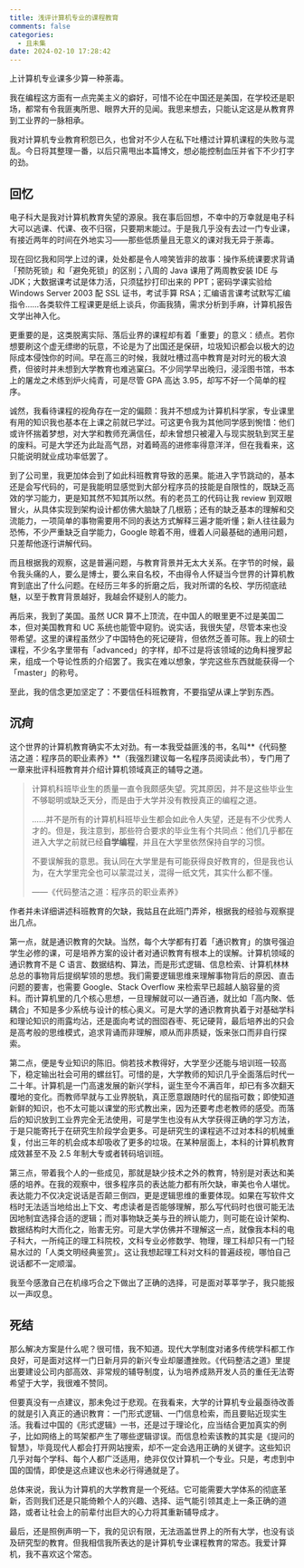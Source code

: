```yaml
---
title: 浅评计算机专业的课程教育
comments: false
categories:
  - 且未集
date: 2024-02-10 17:28:42
---
```


上计算机专业课多少算一种荼毒。

<!-- excerpt -->  

我在编程这方面有一点完美主义的癖好，可惜不论在中国还是美国，在学校还是职场，都常有令我匪夷所思、眼界大开的见闻。我思来想去，只能认定这是从教育界到工业界的一脉相承。

我对计算机专业教育积怨已久，也曾对不少人在私下吐槽过计算机课程的失败与混乱。今日将其整理一番，以后只需甩出本篇博文，想必能控制血压并省下不少打字的劲。

## 回忆

电子科大是我对计算机教育失望的源泉。我在事后回想，不幸中的万幸就是电子科大可以逃课、代课、夜不归宿，只要期末能过。于是我几乎没有去过一门专业课，有接近两年的时间在外地实习——那些低质量且无意义的课对我无异于荼毒。

现在回忆我和同学上过的课，处处都是令人啼笑皆非的故事：操作系统课要求背诵「预防死锁」和「避免死锁」的区别；八周的 Java 课用了两周教安装 IDE 与 JDK；大数据课考试是体力活，只须猛抄打印出来的 PPT；密码学课实验给 Windows Server 2003 配 SSL 证书，考试手算 RSA；汇编语言课考试默写汇编指令……各类软件工程课更是纸上谈兵，你画我猜，需求分析到手麻，计算机报告文学出神入化。

更重要的是，这类脱离实际、落后业界的课程却有着「重要」的意义：绩点。若你想要刷这个虚无缥缈的玩意，不论是为了出国还是保研，垃圾知识都会以极大的边际成本侵蚀你的时间。早在高三的时候，我就吐槽过高中教育是对时光的极大浪费，但彼时并未想到大学教育也难逃窠臼。不少同学早出晚归，浸淫图书馆，书本上的屠龙之术练到炉火纯青，可是尽管 GPA 高达 3.95，却写不好一个简单的程序。

诚然，我看待课程的视角存在一定的偏颇：我并不想成为计算机科学家，专业课里有用的知识我也基本在上课之前就已学过。可这更令我为其他同学感到惋惜：他们或许怀揣着梦想，对大学和教师充满信任，却未曾想只被灌入与现实脱轨到冥王星的废料。可是大学还为此趾高气昂，对着畸高的进修率得意洋洋，但在我看来，这只能说明就业成功率低罢了。

到了公司里，我更加体会到了如此科班教育导致的恶果。能进入字节跳动的，基本还是会写代码的，可是我能明显感觉到大部分程序员的技能是自限性的，既缺乏高效的学习能力，更是知其然不知其所以然。有的老员工的代码让我 review 到双眼冒火，从具体实现到架构设计都仿佛大脑缺了几根筋；还有的缺乏基本的理解和交流能力，一项简单的事物需要用不同的表达方式解释三遍才能听懂；新人往往最为恐怖，不少严重缺乏自学能力，Google 晾着不用，缠着人问最基础的通用问题，只差帮他逐行讲解代码。

而且根据我的观察，这是普遍问题，与教育背景并无太大关系。在字节的时候，最令我头痛的人，要么是博士，要么来自名校，不由得令人怀疑当今世界的计算机教育到底出了什么问题。在经历三年多的折磨之后，我对所谓的名校、学历彻底祛魅，以至于教育背景越好，我越会怀疑别人的能力。

再后来，我到了美国。虽然 UCR 算不上顶流，在中国人的眼里更不过是美国二本，但对美国教育和 UC 系统也能管中窥豹。说实话，我很失望，尽管本来也没带希望。这里的课程虽然少了中国特色的死记硬背，但依然乏善可陈。我上的硕士课程，不少名字里带有「advanced」的字样，却不过是将该领域的边角料搜罗起来，组成一个导论性质的介绍罢了。我实在难以想象，学完这些东西就能获得一个「master」的称号。

至此，我的信念更加坚定了：不要信任科班教育，不要指望从课上学到东西。

## 沉疴

这个世界的计算机教育确实不太对劲。有一本我受益匪浅的书，名叫**《代码整洁之道：程序员的职业素养》**（我强烈建议每一名程序员阅读此书），专门用了一章来批评科班教育并介绍计算机领域真正的辅导之道。

> 计算机科班毕业生的质量一直令我颇感失望。究其原因，并不是这些毕业生不够聪明或缺乏天分，而是由于大学并没有教授真正的编程之道。
>
> ……并不是所有的计算机科班毕业生都会如此令人失望，还是有不少优秀人才的。但是，我注意到，那些符合要求的毕业生有个共同点：他们几乎都在进入大学之前就已经**自学编程**，并且在大学里依然保持自学的习惯。
>
> 不要误解我的意思。我认同在大学里是有可能获得良好教育的，但是我也认为，在大学里完全也可以蒙混过关，混得一纸文凭，其实什么都不懂。
>
> ——《代码整洁之道：程序员的职业素养》

作者并未详细讲述科班教育的欠缺，我姑且在此班门弄斧，根据我的经验与观察提出几点。

第一点，就是通识教育的欠缺。当然，每个大学都有打着「通识教育」的旗号强迫学生必修的课，可是培养方案的设计者对通识教育有根本上的误解。计算机领域的通识教育不是 C 语言、数据结构、算法，而是形式逻辑、信息检索、计算机林林总总的事物背后提纲挈领的思想。我们需要逻辑思维来理解事物背后的原因、直击问题的要害，也需要 Google、Stack Overflow 来检索早已超越人脑容量的资料。而计算机里的几个核心思想，一旦理解就可以一通百通，就比如「高内聚、低耦合」不知是多少系统与设计的核心奥义。可是大学的通识教育执着于对基础学科和理论知识的雨露均沾，还是面向考试的囫囵吞枣、死记硬背，最后培养出的只会是高考般的思维模式，追求背诵而非理解，顺从而非质疑，饭来张口而非自行探索。

第二点，便是专业知识的陈旧。倘若技术教得好，大学至少还能与培训班一较高下，稳定输出社会可用的螺丝钉。可惜的是，大学教师的知识几乎全面落后时代一二十年。计算机是一门高速发展的新兴学科，诞生至今不满百年，却已有多次翻天覆地的变化。而教师早就与工业界脱轨，真正愿意跟随时代的屈指可数；即使知道新鲜的知识，也不太可能以课堂的形式教出来，因为还要考虑老教师的感受。而落后的知识放到工业界完全无法使用，可是学生也没有从大学获得正确的学习方法，于是只能寄托于在研究生阶段学会更多。可是研究生的课程逃不过对本科的机械重复，付出三年的机会成本却吸收了更多的垃圾。在某种层面上，本科的计算机教育成效甚至不及 2.5 年制大专或者转码培训班。

第三点，带着我个人的一些成见，那就是缺少技术之外的教育，特别是对表达和美感的培养。在我的观察中，很多程序员的表达能力都有所欠缺，审美也令人堪忧。表达能力不仅决定说话是否颠三倒四，更是逻辑思维的重要体现。如果在写软件文档时无法适当地给出上下文、考虑读者是否能够理解，那么写代码时也很可能无法因地制宜选择合适的逻辑；而对事物缺乏美与丑的辨认能力，则可能在设计架构、数据结构时大而化之，贻害无穷。可是大学仿佛并不理解这一点，就像我本科的电子科大，一所纯正的理工科院校，文科专业必修数学、物理，理工科却只有一门轻易水过的「人类文明经典鉴赏」。这让我想起理工科对文科的普遍歧视，哪怕自己说话都不一定顺溜。

我至今感激自己在机缘巧合之下做出了正确的选择，可是面对莘莘学子，我只能报以一声叹息。

## 死结

那么解决方案是什么呢？很可惜，我不知道。现代大学制度对诸多传统学科都工作良好，可是面对这样一门日新月异的新兴专业却屡遭挫败。《代码整洁之道》里提出要建设公司内部高效、非常规的辅导制度，认为培养成熟开发人员的重任无法寄希望于大学，我很难不赞同。

但要真没有一点建议，那未免过于悲观。在我看来，大学的计算机专业最亟待改善的就是引入真正的通识教育：一门形式逻辑、一门信息检索，而且要贴近现实生活。我看过中国的《形式逻辑》一书，还是过于理论化，应当结合更加真实的例子，比如网络上的骂架都产生了哪些逻辑谬误。而信息检索该教的其实是《提问的智慧》，毕竟现代人都会打开网站搜索，却不一定会选用正确的关键字。这些知识几乎对每个学科、每个人都广泛适用，绝非仅仅计算机一个专业。只是，考虑到中国的国情，即使是这点建议也未必行得通就是了。

总体来说，我认为计算机的大学教育是一个死结。它可能需要大学体系的彻底革新，否则我们还是只能倚赖个人的兴趣、选择、运气能引领其走上一条正确的道路，或者让社会上的前辈付出巨大的心力将其重新辅导成才。

最后，还是照例声明一下，我的见识有限，无法涵盖世界上的所有大学，也没有谈及研究型的教育。但我相信我所表达的是计算机专业课程教育的常态。我爱计算机，我不喜欢这个常态。